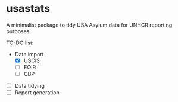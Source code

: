 # usastats

A minimalist package to tidy USA Asylum data for UNHCR reporting purposes.

TO-DO list:
- Data import
  - [x] USCIS
  - [ ] EOIR
  - [ ] CBP
- [ ] Data tidying
- [ ] Report generation
